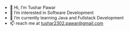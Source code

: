- 👋 Hi, I’m Tushar Pawar
- 👀 I’m interested in Software Development
- 🌱 I’m currently learning Java and Fullstack Development
- 📫 reach me at tushar2302.pawar@gmail.com

<!---
Tushar2302/Tushar2302 is a ✨ special ✨ repository because its `README.md` (this file) appears on your GitHub profile.
You can click the Preview link to take a look at your changes.
--->
